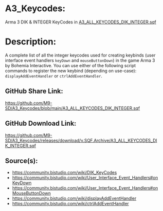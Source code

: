 # A3_Keycodes:

Arma 3 DIK & INTEGER KeyCodes
in [A3_ALL_KEYCODES_DIK_INTEGER.sqf](https://github.com/M9-SD/A3_Keycodes/blob/main/A3_ALL_KEYCODES_DIK_INTEGER.sqf)

# Description:

A complete list of all the integer keycodes used for creating keybinds 
(user interface event handlers `keyDown` and `mouseButtonDown`) in the 
game Arma 3 by Bohemia Interactive. You can use either of the following 
script commands to register the new keybind (depending on use-case):
`displayAddEventHandler` or `ctrlAddEventHandler`. 

## GitHub Share Link:

https://github.com/M9-SD/A3_Keycodes/blob/main/A3_ALL_KEYCODES_DIK_INTEGER.sqf

## GitHub Download Link:

https://github.com/M9-SD/A3_Keycodes/releases/download/v.SQF.Archive/A3_ALL_KEYCODES_DIK_INTEGER.sqf

## Source(s):

- https://community.bistudio.com/wiki/DIK_KeyCodes
- https://community.bistudio.com/wiki/User_Interface_Event_Handlers#onKeyDown
- https://community.bistudio.com/wiki/User_Interface_Event_Handlers#onMouseButtonDown
- https://community.bistudio.com/wiki/displayAddEventHandler
- https://community.bistudio.com/wiki/ctrlAddEventHandler
